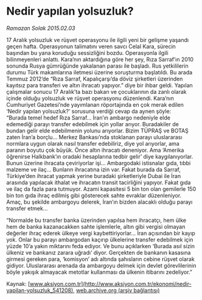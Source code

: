 # Nedir yapılan yolsuzluk?

*Ramazan Solak 2015.02.03*

<div class="pNewsDetailMainContent" itemprop="articleBody">
 <p>
  17 Aralık yolsuzluk ve rüşvet operasyonu ile ilgili yeni bir gelişme yaşandı geçen hafta. Operasyonun talimatını veren savcı Celal Kara, sürecin başından bu yana koruduğu sessizliğini bozdu. Operasyonla ilgili bilinmeyenleri anlattı. Kara’nın aktardığına göre her şey, Rıza Sarraf’ın 2010 sonunda Rusya gümrüğünde yakalanan parası ile başladı. Rus yetkililerin durumu Türk makamlarına iletmesi üzerine soruşturma başlatıldı. Bu arada Temmuz 2012’de “Rıza Sarraf, Kapalıçarşı’da döviz şirketleri üzerinden kayıtsız para transferi ve altın ihracatı yapıyor.” diye bir ihbar geldi. Yapılan çalışmalar sonucu 17 Aralık’ta bazı bakan ve çocuklarının da zanlı olarak içinde olduğu yolsuzluk ve rüşvet operasyonu düzenlendi. Kara’nın Cumhuriyet Gazetesi’nde yayımlanan röportajında en çok merak edilen ‘Nedir yapılan yolsuzluk?’ sorusuna verdiği cevap da aynen şöyle:
  <br>
   “Burada temel hedef Rıza Sarraf… İran’ın ambargo nedeniyle elde edemediği parayı transfer edebilmek için yollar arıyor. Buradakiler de bundan gelir elde edebilmenin yolunu arıyorlar. Bizim TÜPRAŞ ve BOTAŞ zaten İran’a borçlu… Merkez Bankası’nda stoklanan parayı uluslararası normlara uygun olarak nasıl transfer edebiliriz, diye yol arıyorlar, ama paranın boyutu çok büyük. Önce altın ihracatı deneniyor. Ama ‘Amerika öğrenirse Halkbank’ın oradaki hesaplarına tedbir gelir’ diye kaygılanıyorlar. Bunun üzerine ihracata çeviriyorlar işi... Ambargodaki istisnalar gıda, tıbbi malzeme ve ilaç… Bunların ihracatına izin var. Fakat burada da Sarraf, Türkiye’den ihracat yapmak yerine buradaki şirketleriyle Dubai ile İran arasında yapılacak ithalat ve ihracatın transit tacirliğini yapıyor. Fakat gıda ve ilaç da fazla para tutmuyor. Azami kapasitesi 5 bin ton olan gemilerle 150 bin ton gıda ihraç edilmiş gibi gösterecek sahte evraklar düzenleniyor. Amaç, bu şekilde ambargoyu delerek, İran’ın bizden alacaklı olduğu parayı transfer etmek...
  </br>
 </p>
 <p>
  “Normalde bu transfer banka üzerinden yapılsa hem ihracatçı, hem ülke hem de banka kazanacakken sahte işlemlerle, altın gibi vergisi olmayan değerler ihraç ederek ülkeye vergi kaybettiriyorlar... İran açısından bir kayıp yok. Onlar bu parayı ambargodan kaçırıp ülkelerine transfer edebilmek için yüzde 10’a yakın miktarını feda ediyor. Ve bunu açıklarken ‘Burada asıl sizin ülkeniz ve bankanız zarara uğradı’ diyor. Gerçekten de bankanın kasasına girmesi gereken para, ‘komisyon’ adı altında şahısların cebine rüşvet olarak gidiyor. Uluslararası arenada da ambargoyu delmek için devlet görevlilerinin böyle yakışık almayacak metotlar kullanması da ülkenin itibarını zedeliyor.”
 </p>
</div>


Kaynak: [www.aksiyon.com.tr](http://www.aksiyon.com.tr/ekonomi/nedir-yapilan-yolsuzluk_541208), [web.archive.org (arşiv bağlantısı)](http://web.archive.org/web/20150703003526/http://www.aksiyon.com.tr/ekonomi/nedir-yapilan-yolsuzluk_541208)
